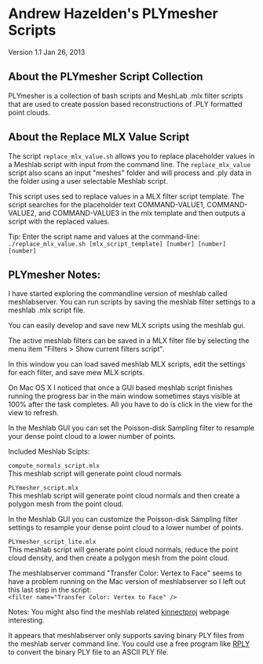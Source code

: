 # Andrew Hazelden's PLYmesher Scripts
Version 1.1 Jan 26, 2013

## About the PLYmesher Script Collection
PLYmesher is a collection of bash scripts and MeshLab .mlx filter scripts that are used to create possion based reconstructions of .PLY formatted point clouds.

## About the Replace MLX Value Script
The script `replace_mlx_value.sh` allows you to replace placeholder values in a Meshlab script with input from the command line. The `replace_mlx_value` script also scans an input "meshes" folder and will process and .ply data in the folder using a user selectable Meshlab script.
 
This script uses sed to replace values in a MLX filter script template. The script searches for the placeholder text COMMAND-VALUE1, COMMAND-VALUE2, and COMMAND-VALUE3 in the mlx template and then outputs a script with the replaced values.

Tip: Enter the script name and values at the command-line:   
`./replace_mlx_value.sh [mlx_script_template] [number] [number] [number]`


## PLYmesher Notes:
I have started exploring the commandline version of meshlab called meshlabserver. You can run scripts by saving the meshlab filter settings to a meshlab .mlx script file.

You can easily develop and save new MLX scripts using the meshlab gui.

The active meshlab filters can be saved in a MLX filter file by selecting the menu item "Filters > Show current filters script".

In this window you can load saved meshlab MLX scripts, edit the settings for each filter, and save mew MLX scripts.

On Mac OS X I noticed that once a GUI based meshlab script finishes running the progress bar in the main window sometimes stays visible at 100% after the task completes. All you have to do is click in the view for the view to refresh.

In the Meshlab GUI you can set the Poisson-disk Sampling filter to resample your dense point cloud to a lower number of points.
 
Included Meshlab Scipts:

`compute_normals_script.mlx`  
This meshlab script will generate point cloud normals

`PLYmesher_script.mlx`  
This meshlab script will generate point cloud normals and then create a polygon mesh from the point cloud.

In the Meshlab GUI you can customize the Poisson-disk Sampling filter settings to resample your dense point cloud to a lower number of points.

`PLYmesher_script_lite.mlx`  
This meshlab script will generate point cloud normals, reduce the point cloud density, and then create a polygon mesh from the point cloud.

The meshlabserver command "Transfer Color: Vertex to Face" seems to have a problem running on the Mac version of meshlabserver so I left out this last step in the script:  
`<filter name="Transfer Color: Vertex to Face" />`


Notes:
You might also find the meshlab related [kinnectproj](http://code.google.com/p/kinnectproj/) webpage interesting.

It appears that meshlabserver only supports saving binary PLY files from the meshlab server command line. You could use a free program like [RPLY](http://w3.impa.br/~diego/software/rply/) to convert the binary PLY file to an ASCII PLY file.  

